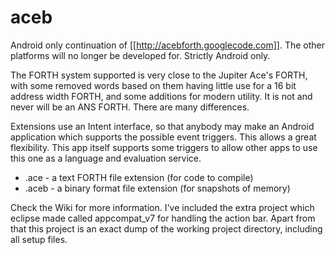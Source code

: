 # aceb

Android only continuation of [[http://acebforth.googlecode.com]].
The other platforms will no longer be developed for. Strictly Android only.

The FORTH system supported is very close to the Jupiter Ace's FORTH, with some
removed words based on them having little use for a 16 bit address width 
FORTH, and some additions for modern utility. It is not and never will be an
ANS FORTH. There are many differences.

Extensions use an Intent interface, so that anybody may make an Android
application which supports the possible event triggers. This allows a great
flexibility. This app itself supports some triggers to allow other
apps to use this one as a language and evaluation service.

* .ace - a text FORTH file extension (for code to compile)
* .aceb - a binary format file extension (for snapshots of memory)

Check the Wiki for more information. I've included the extra project which
eclipse made called appcompat_v7 for handling the action bar. Apart from that
this project is an exact dump of the working project directory, including all
setup files.
